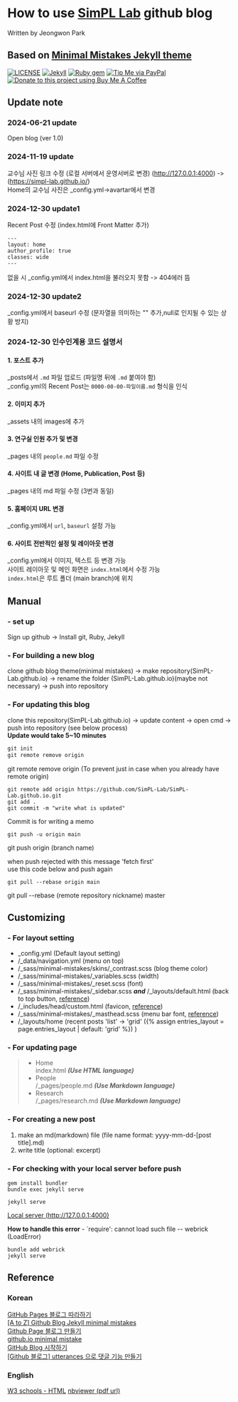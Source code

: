 # How to use [SimPL Lab](https://simpl-lab.github.io/) github blog
Written by Jeongwon Park

## Based on [Minimal Mistakes Jekyll theme](https://mmistakes.github.io/minimal-mistakes/)

[![LICENSE](https://img.shields.io/badge/license-MIT-lightgrey.svg)](https://raw.githubusercontent.com/mmistakes/minimal-mistakes/master/LICENSE)
[![Jekyll](https://img.shields.io/badge/jekyll-%3E%3D%203.7-blue.svg)](https://jekyllrb.com/)
[![Ruby gem](https://img.shields.io/gem/v/minimal-mistakes-jekyll.svg)](https://rubygems.org/gems/minimal-mistakes-jekyll)
[![Tip Me via PayPal](https://img.shields.io/badge/PayPal-tip%20me-green.svg?logo=paypal)](https://www.paypal.me/mmistakes)
[![Donate to this project using Buy Me A Coffee](https://img.shields.io/badge/buy%20me%20a%20coffee-donate-yellow.svg)](https://www.buymeacoffee.com/mmistakes)

## Update note
### 2024-06-21 update
Open blog (ver 1.0)
### 2024-11-19 update
교수님 사진 링크 수정 (로컬 서버에서 운영서버로 변경) (http://127.0.0.1:4000) -> (https://simpl-lab.github.io/) <br>
Home의 교수님 사진은 _config.yml->avartar에서 변경
### 2024-12-30 update1
Recent Post 수정 (index.html에 Front Matter 추가)
~~~
---
layout: home
author_profile: true
classes: wide
---
~~~
없을 시 _config.yml에서 index.html을 불러오지 못함 -> 404에러 뜸
### 2024-12-30 update2
_config.yml에서 baseurl 수정 (문자열을 의미하는 "" 추가,null로 인지될 수 있는 상황 방지)
<h3>2024-12-30 인수인계용 코드 설명서</h2>

<h4>1. 포스트 추가</중요></h3>
<p>_posts에서 <code>.md</code> 파일 업로드 (파일명 뒤에 <code>.md</code> 붙여야 함)<br>
_config.yml의 Recent Post는 <code>0000-00-00-파일이름.md</code> 형식을 인식</p>

<h4>2. 이미지 추가</중요></h3>
<p>_assets 내의 images에 추가</p>

<h4>3. 연구실 인원 추가 및 변경</중요></h3>
<p>_pages 내의 <code>people.md</code> 파일 수정</p>

<h4>4. 사이트 내 글 변경 (Home, Publication, Post 등)</h3>
<p>_pages 내의 md 파일 수정 (3번과 동일)</p>

<h4>5. 홈페이지 URL 변경</h3>
<p>_config.yml에서 <code>url</code>, <code>baseurl</code> 설정 가능</p>

<h4>6. 사이트 전반적인 설정 및 레이아웃 변경</h3>
<p>_config.yml에서 이미지, 텍스트 등 변경 가능<br>
사이트 레이아웃 및 메인 화면은 <code>index.html</code>에서 수정 가능<br>
<code>index.html</code>은 루트 폴더 (main branch)에 위치</p>


## Manual
### - set up
Sign up github -> Install git, Ruby, Jekyll
### - For building a new blog 
clone github blog theme(minimal mistakes) -> make repository(SimPL-Lab.github.io) -> rename the folder (SimPL-Lab.github.io)(maybe not necessary) -> push into repository
### - For updating this blog
clone this repository(SimPL-Lab.github.io) -> update content -> open cmd -> push into repository (see below process)  
**Update would take 5~10 minutes**

~~~md
git init
git remote remove origin
~~~
git remote remove origin (To prevent just in case when you already have remote origin)
~~~ 
git remote add origin https://github.com/SimPL-Lab/SimPL-Lab.github.io.git
git add .
git commit -m "write what is updated"
~~~
Commit is for writing a memo
~~~
git push -u origin main
~~~
git push origin (branch name)

when push rejected with this message 'fetch first'  
use this code below and push again
~~~
git pull --rebase origin main
~~~
git pull --rebase (remote repository nickname) master  

## Customizing
### - For layout setting
* _config.yml (Default layout setting)
* /_data/navigation.yml (menu on top)
* /_sass/minimal-mistakes/skins/_contrast.scss (blog theme color)
* /_sass/minimal-mistakes/_variables.scss (width)
* /_sass/minimal-mistakes/_reset.scss (font)
* /_sass/minimal-mistakes/_sidebar.scss ***and*** /_layouts/default.html (back to top button, [reference](https://masunii.github.io/blog_custom/top_button/))
* /_includes/head/custom.html (favicon, [reference](https://danggai.github.io/github.io/Github.io-%ED%8C%8C%EB%B9%84%EC%BD%98-%EC%88%98%EC%A0%95%ED%95%98%EA%B8%B0/))
* /_sass/minimal-mistakes/_masthead.scss (menu bar font, [reference](https://devinlife.com/howto%20github%20pages/github-pages-settings/))
* /_layouts/home (recent posts 'list' -> 'grid' ({% assign entries_layout = page.entries_layout | default: 'grid' %}) )

### - For updating page
> * Home  
index.html ***(Use HTML language)***
> * People  
/_pages/people.md ***(Use Markdown language)***
> * Research  
/_pages/research.md ***(Use Markdown language)***
### - For creating a new post
1. make an md(markdown) file (file name format: yyyy-mm-dd-[post title].md)
2. write title (optional: excerpt)
### - For checking with your local server before push
~~~
gem install bundler
bundle exec jekyll serve
~~~
~~~
jekyll serve
~~~
[Local server (http://127.0.0.1:4000)](http://127.0.0.1:4000)  

**How to handle this error** - `require': cannot load such file -- webrick (LoadError)
~~~
bundle add webrick
jekyll serve
~~~

## Reference
### Korean
[GitHub Pages 블로그 따라하기](https://devinlife.com/howto/)  
[[A to Z] Github Blog Jekyll minimal mistakes](https://eona1301.github.io/a_to_z/GithubBlog/#00-github-blog-a-to-z)  
[Github Page 블로그 만들기](https://jinhoooooou.github.io/tags/#github-page)  
[github.io minimal mistake](https://danggai.github.io/tags/#github-io)  
[GitHub Blog 시작하기](https://honbabzone.com/jekyll/start-gitHubBlog/)  
[[Github 블로그] utterances 으로 댓글 기능 만들기](https://ansohxxn.github.io/blog/utterances/)
### English
[W3 schools - HTML](https://www.w3schools.com/html/default.asp)
[nbviewer (pdf url)](https://nbviewer.org/)
